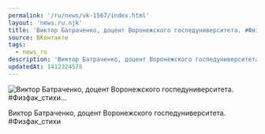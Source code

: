 ```yaml
---
permalink: '/ru/news/vk-1567/index.html'
layout: 'news.ru.njk'
title: 'Виктор Батраченко, доцент Воронежского госпедуниверситета. #Физфак_стихи'
source: ВКонтакте
tags:
  - news_ru
description: 'Виктор Батраченко, доцент Воронежского госпедуниверситета. #Физфак_стихи…'
updatedAt: 1412324578
---
```

![Виктор Батраченко, доцент Воронежского госпедуниверситета. #Физфак_стихи…](https://sun9-20.userapi.com/impf/-GflB8-nJVei4NsMPA3e37B4pBWMHjhseETykQ/sfatNkPoluw.jpg?size=1280x1188&quality=96&sign=0ac5d116bb7eef26deb98848cf682cce&c_uniq_tag=GtY8WaDatN8YgSMExudhid4Lkfe7pRmi7FJ-Lb1SkkQ&type=album)

Виктор Батраченко, доцент Воронежского госпедуниверситета.
#Физфак_стихи
